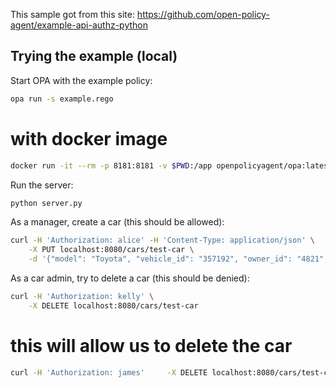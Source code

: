 This sample got from this site: https://github.com/open-policy-agent/example-api-authz-python

## Trying the example (local)

Start OPA with the example policy:

```bash
opa run -s example.rego
```

# with docker image

```bash
docker run -it --rm -p 8181:8181 -v $PWD:/app openpolicyagent/opa:latest-rootless run -s /app/example.rego
```

Run the server:

```bash
python server.py
```

As a manager, create a car (this should be allowed):

```bash
curl -H 'Authorization: alice' -H 'Content-Type: application/json' \
    -X PUT localhost:8080/cars/test-car \
    -d '{"model": "Toyota", "vehicle_id": "357192", "owner_id": "4821", "id": "test-car"}'
```

As a car admin, try to delete a car (this should be denied):

```bash
curl -H 'Authorization: kelly' \
    -X DELETE localhost:8080/cars/test-car
```

# this will allow us to delete the car

```bash
curl -H 'Authorization: james'     -X DELETE localhost:8080/cars/test-car
```